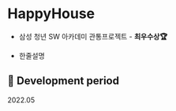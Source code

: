 # HappyHouse

- 삼성 청년 SW 아카데미 관통프로젝트 - <b>최우수상🏆</b>

- 한줄설명
<!-- 
## ⚙ Environment

Frontend
```
- npm version : 6.14.10
- react version : 16.8.4
```

Backend
```
- node version : 14.15.4
```

Database
```
- MongoDB
```

## 🚀 How to Run
1. 프로젝트를 clone 합니다.

```
git clone https://github.com/hye-ppy/MODU.git
```

2. `config` 폴더 안에 `dev.js` 파일을 만들어주세요.


```
mkdir ./server/config/dev.js
```

3. `dev.js` 파일 안에 MongoDB 정보를 넣어주세요.

```
module.exports = {
    mongoURI:'mongodb+srv://<username>:<password>@boilerplate.agjuj.mongodb.net/<DBname>?retryWrites=true&w=majority'
}
```

4. 루트 디렉토리에서 `npm install`을 하세요. ( 콘솔에서 다음 명령을 실행하여 필요한 dependencies를 가져옵니다. )

```
npm install
```

5. `client` 디렉토리에서 `npm install`을 하세요. ( 콘솔에서 다음 명령을 실행하여 필요한 dependencies를 가져옵니다. )

```
cd ./client
npm install
```

<!--6. 공공데이터포털에서 아래 목록을 서비스 신청해서 api 인증키를 받아서 ~~에 등록해주세요.-->

## 📅 Development period
2022.05
